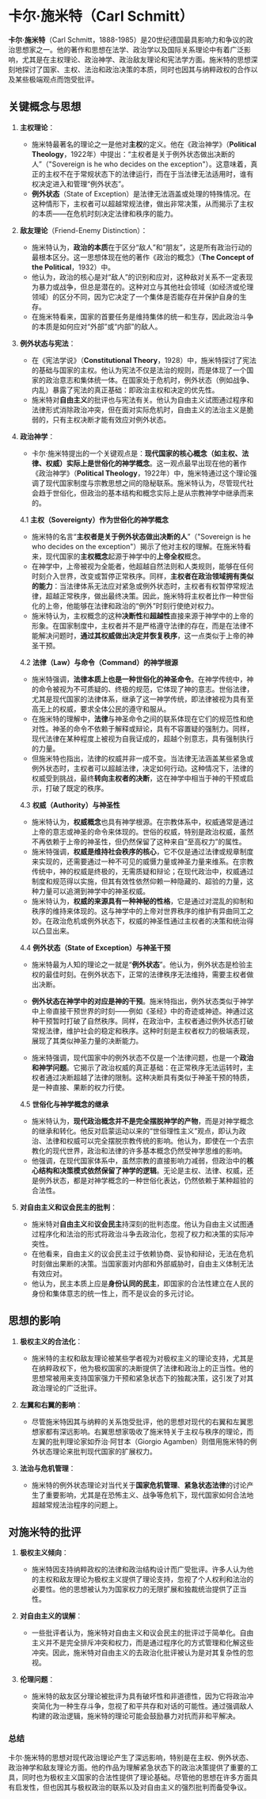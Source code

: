 # **卡尔·施米特**（Carl Schmitt） 
**卡尔·施米特**（Carl Schmitt，1888-1985）是20世纪德国最具影响力和争议的政治思想家之一。他的著作和思想在法学、政治学以及国际关系理论中有着广泛影响，尤其是在主权理论、政治神学、政治敌友理论和宪法学方面。施米特的思想深刻地探讨了国家、主权、法治和政治决策的本质，同时也因其与纳粹政权的合作以及某些极端观点而饱受批评。

## 关键概念与思想

1. **主权理论**：
   - 施米特最著名的理论之一是他对**主权**的定义。他在《政治神学》（**Political Theology**，1922年）中提出：“主权者是关于例外状态做出决断的人”（"Sovereign is he who decides on the exception"）。这意味着，真正的主权不在于常规状态下的法律运行，而在于当法律无法适用时，谁有权决定进入和管理“例外状态”。
   - **例外状态**（State of Exception）是法律无法涵盖或处理的特殊情况。在这种情形下，主权者可以超越常规法律，做出非常决策，从而揭示了主权的本质——在危机时刻决定法律和秩序的能力。
   
2. **敌友理论**（Friend-Enemy Distinction）：
   - 施米特认为，**政治的本质**在于区分“敌人”和“朋友”，这是所有政治行动的最根本区分。这一思想体现在他的著作《政治的概念》（**The Concept of the Political**，1932）中。
   - 他认为，政治的核心是对“敌人”的识别和应对，这种敌对关系不一定表现为暴力或战争，但总是潜在的。这种对立与其他社会领域（如经济或伦理领域）的区分不同，因为它决定了一个集体是否能存在并保护自身的生存。
   - 在施米特看来，国家的首要任务是维持集体的统一和生存，因此政治斗争的本质是如何应对“外部”或“内部”的敌人。

3. **例外状态与宪法**：
   - 在《宪法学说》（**Constitutional Theory**，1928）中，施米特探讨了宪法的基础与国家的主权。他认为宪法不仅是法治的规则，而是体现了一个国家的政治意志和集体统一体。在国家处于危机时，例外状态（例如战争、内乱）暴露了宪法的真正基础：即政治主权和决定的优先性。
   - 施米特对**自由主义**的批评也与宪法有关。他认为自由主义试图通过程序和法律形式消除政治冲突，但在面对实际危机时，自由主义的法治主义是脆弱的，只有主权决断才能有效应对例外状态。

4. **政治神学**：
   - 卡尔·施米特提出的一个关键观点是：**现代国家的核心概念（如主权、法律、权威）实际上是世俗化的神学概念**。这一观点最早出现在他的著作《政治神学》（**Political Theology**，1922年）中，施米特通过这个理论强调了现代国家制度与宗教思想之间的隐秘联系。施米特认为，尽管现代社会趋于世俗化，但政治的基本结构和概念实际上是从宗教神学中继承而来的。
   
   4.1 **主权（Sovereignty）作为世俗化的神学概念**
      - 施米特的名言“**主权者是关于例外状态做出决断的人**”（"Sovereign is he who decides on the exception"）揭示了他对主权的理解。在施米特看来，现代国家的**主权概念**起源于神学中的**上帝全权**概念。
      - 在神学中，上帝被视为全能者，他超越自然法则和人类规则，能够在任何时刻介入世界，改变或暂停正常秩序。同样，**主权者在政治领域拥有类似的能力**：当法律体系无法应对紧急或例外状态时，主权者有权暂停常规法律，超越正常秩序，做出最终决策。因此，施米特将主权者比作一种世俗化的上帝，他能够在法律和政治的“例外”时刻行使绝对权力。
      - 施米特认为，主权概念的这种**决断性**和**超越性**直接来源于神学中的上帝的形象。在国家制度中，主权者并不是严格遵守法律的存在，而是在法律不能解决问题时，**通过其权威做出决定并恢复秩序**，这一点类似于上帝的神圣干预。

   4.2 **法律（Law）与命令（Command）的神学根源**
   - 施米特强调，**法律本质上也是一种世俗化的神圣命令**。在神学传统中，神的命令被视为不可质疑的、终极的规范，它体现了神的意志。世俗法律，尤其是现代国家的法律体系，继承了这一神学传统，即法律被视为具有至高无上的权威，要求全体公民的遵守和服从。
   - 在施米特的理解中，**法律**与神圣命令之间的联系体现在它们的规范性和绝对性。神圣的命令不依赖于解释或辩论，具有不容置疑的强制力。同样，现代法律在某种程度上被视为自我证成的，超越个别意志，具有强制执行的力量。
   - 但施米特也指出，法律的权威并非一成不变。当法律无法涵盖某些紧急或例外状态时，主权者可以超越法律，决定如何行动。这种情况下，法律的权威受到挑战，最终**转向主权者的决断**，这在神学中相当于神的干预或启示，打破了既定的秩序。

   4.3 **权威（Authority）与神圣性**
   - 施米特认为，**权威概念**也具有神学根源。在宗教体系中，权威通常是通过上帝的意志或神圣的命令来体现的。世俗的权威，特别是政治权威，虽然不再依赖于上帝的神圣性，但仍然保留了这种来自“至高权力”的属性。
   - 施米特强调，**权威是维持社会秩序的核心**，它不仅是通过法律或规章制度来实现的，还需要通过一种不可见的威慑力量或神圣力量来维系。在宗教传统中，神的权威是终极的，无需质疑和辩论；在现代政治中，权威通过制度和规范得以实施，但其有效性依然仰赖一种隐藏的、超验的力量，这种力量可以追溯到神学中的神圣权威。
   - 施米特认为，**权威的来源具有一种神秘的性格**，它是通过对混乱的抑制和秩序的维持来体现的。这与神学中的上帝对世界秩序的维护有异曲同工之妙。在政治危机或例外状态下，权威的神圣性通过主权者的决策和统治得以凸显出来。

   4.4 **例外状态（State of Exception）与神圣干预**
   - 施米特最为人知的理论之一就是“**例外状态**”。他认为，例外状态是检验主权的最佳时刻。在例外状态下，正常的法律秩序无法维持，需要主权者做出决断。

   - **例外状态在神学中的对应是神的干预**。施米特指出，例外状态类似于神学中上帝直接干预世界的时刻——例如《圣经》中的奇迹或神迹。神通过这种干预暂时打破了自然秩序。同样，在政治中，主权者通过例外状态打破常规法律，维护社会的稳定和秩序。这种时刻是主权者权力的极端表现，展现了其类似神圣力量的决断能力。

   - 施米特强调，现代国家中的例外状态不仅是一个法律问题，也是一个**政治和神学问题**。它揭示了政治权威的真正基础：在正常秩序无法运转时，主权者通过决断超越了法律的限制。这种决断具有类似于神圣干预的特质，是一种直接、果断的权力行使。

   4.5 **世俗化与神学概念的继承**
   - 施米特认为，**现代政治概念并不是完全摆脱神学的产物**，而是对神学概念的继承和转化。他反对启蒙运动以来的“世俗理性主义”观点，即认为政治、法律和权威可以完全摆脱宗教传统的影响。他认为，即使在一个去宗教化的现代世界，政治和法律的许多基本概念仍然受神学思维的影响。
   - 他强调，在现代国家体系中，虽然宗教的直接影响力减弱，但政治中的**核心结构和决策模式依然保留了神学的逻辑**。无论是主权、法律、权威，还是例外状态，都是对神学概念的一种世俗化表达，仍然依赖于某种超验的合法性。

5. **对自由主义和议会民主的批判**：
   - 施米特对**自由主义**和**议会民主**持深刻的批判态度。他认为自由主义试图通过程序化和法治的形式将政治斗争去政治化，忽视了权力和决策的实际冲突性。
   - 在他看来，自由主义的议会民主过于依赖协商、妥协和辩论，无法在危机时刻做出果断的决策。当国家面对内部和外部威胁时，自由主义体制无法有效应对。
   - 他认为，民主本质上应是**身份认同的民主**，即国家的合法性建立在人民的身份和集体意志的统一性上，而不是议会的多元讨论。

## 思想的影响

1. **极权主义的合法化**：
   - 施米特的主权和敌友理论被某些学者视为对极权主义的理论支持，尤其是在纳粹政权下，他为极权国家的决断提供了法律和政治上的正当性。他的思想常被用来支持国家强力干预和紧急状态下的独裁决策，这引发了对其政治理论的广泛批评。
   
2. **左翼和右翼的影响**：
   - 尽管施米特因其与纳粹的关系饱受批评，他的思想对现代的右翼和左翼思想家都有深远影响。右翼思想家吸收了施米特关于主权与秩序的理论，而左翼的批判理论家如乔治·阿甘本（Giorgio Agamben）则借用施米特的例外状态理论来批判现代国家的扩展权力。

3. **法治与危机管理**：
   - 施米特的例外状态理论对当代关于**国家危机管理**、**紧急状态法律**的讨论产生了重要影响，尤其是在恐怖主义、战争等危机下，现代国家如何合法地超越常规法治程序的问题上。

## 对施米特的批评

1. **极权主义倾向**：
   - 施米特因支持纳粹政权的法律和政治结构设计而广受批评。许多人认为他的主权和敌友理论为极权主义提供了理论支持，忽视了个人权利和法治的必要性。他的思想被认为为国家权力的无限扩展和独裁统治提供了正当性。
   
2. **对自由主义的误解**：
   - 一些批评者认为，施米特对自由主义和议会民主的批评过于简单化。自由主义并不是完全排斥冲突和权力，而是通过程序化的方式管理和化解这些冲突。因此，施米特对自由主义的去政治化批评被认为是对其复杂性的忽视。
   
3. **伦理问题**：
   - 施米特的敌友区分理论被批评为具有破坏性和非道德性，因为它将政治冲突简化为一种生存斗争，忽视了和平共存和对话的可能性。通过强调敌人构建的政治逻辑，施米特的理论可能会鼓励暴力对抗而非和平解决。

### 总结

卡尔·施米特的思想对现代政治理论产生了深远影响，特别是在主权、例外状态、政治神学和敌友理论方面。他的作品为理解紧急状态下的政治决策提供了重要的工具，同时也为极权主义国家的合法性提供了理论基础。尽管他的思想在许多方面具有启发性，但也因其与极权政治的联系以及对自由主义的强烈批判而备受争议。
